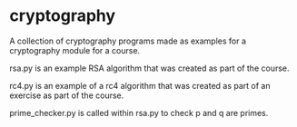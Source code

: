 # cryptography
A collection of cryptography programs made as examples for a cryptography module for a course.

rsa.py is an example RSA algorithm that was created as part of the course.

rc4.py is an example of a rc4 algorithm that was created as part of an exercise as part of the course.

prime_checker.py is called within rsa.py to check p and q are primes.

